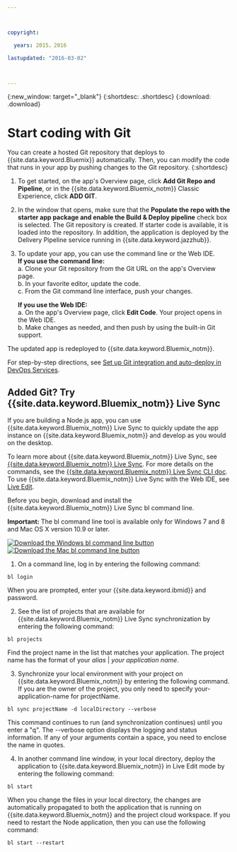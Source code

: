 ```yaml
---



copyright:

  years: 2015，2016

lastupdated: "2016-03-02"



---
```


{:new_window: target="_blank"}
{:shortdesc: .shortdesc}
{:download: .download}

# Start coding with Git

You can create a hosted Git repository that deploys to {{site.data.keyword.Bluemix}} automatically. Then, you can modify the code that runs in your app by pushing changes to the Git repository.
{:shortdesc}

1. To get started, on the app's Overview page, click **Add Git Repo and Pipeline**, or in the {{site.data.keyword.Bluemix_notm}} Classic Experience, click **ADD GIT**.
2. In the window that opens, make sure that the **Populate the repo with the starter app package and enable the Build & Deploy pipeline** check box is selected. The Git repository is created. If starter code is available, it is loaded into the repository. In addition, the application is deployed by the Delivery Pipeline service running in {{site.data.keyword.jazzhub}}.  
3. To update your app, you can use the command line or the Web IDE.  
   **If you use the command line:**  
   a. Clone your Git repository from the Git URL on the app's Overview page.  
   b. In your favorite editor, update the code.  
   c. From the Git command line interface, push your changes.  

   **If you use the Web IDE:**  
   a. On the app's Overview page, click **Edit Code**. Your project opens in the Web IDE.  
   b. Make changes as needed, and then push by using the built-in Git support.  

The updated app is redeployed to {{site.data.keyword.Bluemix_notm}}.  

For step-by-step directions, see [Set up Git integration and auto-deploy in DevOps Services](https://hub.jazz.net/tutorials/jazzeditor/#git_integration_and_autodeployment).  

## Added Git? Try {{site.data.keyword.Bluemix_notm}} Live Sync  

If you are building a Node.js app, you can use {{site.data.keyword.Bluemix_notm}} Live Sync to quickly update the app instance on {{site.data.keyword.Bluemix_notm}} and develop as you would on the desktop.  

To learn more about {{site.data.keyword.Bluemix_notm}} Live Sync, see [{{site.data.keyword.Bluemix_notm}} Live Sync](/docs/develop/bluemixlive.html). For more details on the commands, see the [{{site.data.keyword.Bluemix_notm}} Live Sync CLI doc](/docs/cli/reference/bl/index.html). To use {{site.data.keyword.Bluemix_notm}} Live Sync with the Web IDE, see [Live Edit](/docs/develop/bluemixlive.html).  

Before you begin, download and install the {{site.data.keyword.Bluemix_notm}} Live Sync bl command line.

**Important:** The bl command line tool is available only for Windows 7 and 8 and Mac OS X version 10.9 or later.

<p>
<a class="xref" href="http://livesyncdownload.ng.bluemix.net/downloads/blive_setup.msi" target="_blank" title="(Opens in a new tab or window)"><img class="image" src="images/bl_gs_icons_windows_b.svg" alt="Download the Windows bl command line button" /> </a>
<a class="xref" href="http://livesyncdownload.ng.bluemix.net/downloads/BluemixLive.pkg" target="_blank" title="(Opens in a new tab or window)"><img class="image" src="images/bl_gs_icons_mac-osx_b.svg" alt="Download the Mac bl command line button" /> </a>
</p>

1. On a command line, log in by entering the following command:
```
bl login
```
When you are prompted, enter your {{site.data.keyword.ibmid}} and password.

2. See the list of projects that are available for {{site.data.keyword.Bluemix_notm}} Live Sync synchronization by entering the following command:
```
bl projects
```
Find the project name in the list that matches your application. The project name has the format of your *alias* | *your application name*.

3. Synchronize your local environment with your project on {{site.data.keyword.Bluemix_notm}} by entering the following command. If you are the owner of the project, you only need to specify your-application-name for projectName.
<!--- this command needs italicized parameters projectName localDirectory and yellow on 'local' -->
```
bl sync projectName -d localDirectory --verbose
```
This command continues to run (and synchronization continues) until you enter a "q". The --verbose option displays the logging and status information. If any of your arguments contain a space, you need to enclose the name in quotes.

4. In another command line window, in your local directory, deploy the application to {{site.data.keyword.Bluemix_notm}} in Live Edit mode by entering the following command:
```
bl start
```  

When you change the files in your local directory, the changes are automatically propagated to both the application that is running on {{site.data.keyword.Bluemix_notm}} and the project cloud workspace. If you need to restart the Node application, then you can use the following command:
```
bl start --restart
```
